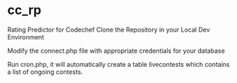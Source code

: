 # cc_rp

Rating Predictor for Codechef
Clone the Repository in your Local Dev Environment

Modify the connect.php file with appropriate credentials for your database

Run cron.php, it will automatically create a table livecontests which contains a list of ongoing contests.
